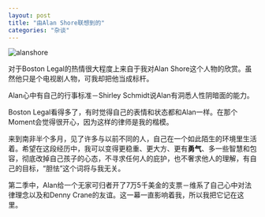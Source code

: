 ```yaml
---
layout: post
title: "由Alan Shore联想到的"
categories: "杂谈"
---
```

![alanshore]({{site.url}}/assets/alanshore.png)

对于Boston Legal的热情很大程度上来自于我对Alan Shore这个人物的欣赏。虽然他只是个电视剧人物，可我却把他当成标杆。

Alan心中有自己的行事标准－Shirley Schmidt说Alan有洞悉人性阴暗面的能力。

Boston Legal看得多了，有时觉得自己的表情和状态都和Alan一样。在那个Moment会觉得很开心，因为这样的律师是我的楷模。

来到南非半个多月，见了许多与以前不同的人，自己在一个如此陌生的环境里生活着。希望在这段经历中，我可以变得更稳重、更大方、更有**勇气**、多一些智慧和包容，彻底改掉自己孩子的心态，不寻求任何人的庇护，也不奢求他人的理解，有自己的目标，“胆怯”这个词将与我无关。

第二季中，Alan给一个无家可归者开了7万5千美金的支票－维系了自己心中对法律理念以及和Denny Crane的友谊。这一幕一直影响着我，所以我把它记在这里。
